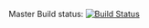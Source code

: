 Master Build status: [![Build Status](http://ec2-54-183-185-186.us-west-1.compute.amazonaws.com/buildStatus/icon?job=iac-policies-master)](http://ec2-54-183-185-186.us-west-1.compute.amazonaws.com/job/iac-policies-master/)
